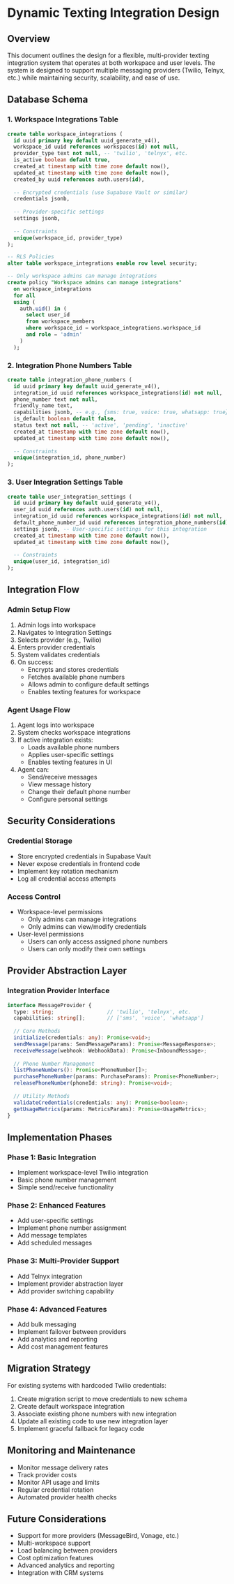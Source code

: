 # Dynamic Texting Integration Design

## Overview
This document outlines the design for a flexible, multi-provider texting integration system that operates at both workspace and user levels. The system is designed to support multiple messaging providers (Twilio, Telnyx, etc.) while maintaining security, scalability, and ease of use.

## Database Schema

### 1. Workspace Integrations Table
```sql
create table workspace_integrations (
  id uuid primary key default uuid_generate_v4(),
  workspace_id uuid references workspaces(id) not null,
  provider_type text not null, -- 'twilio', 'telnyx', etc.
  is_active boolean default true,
  created_at timestamp with time zone default now(),
  updated_at timestamp with time zone default now(),
  created_by uuid references auth.users(id),
  
  -- Encrypted credentials (use Supabase Vault or similar)
  credentials jsonb,
  
  -- Provider-specific settings
  settings jsonb,
  
  -- Constraints
  unique(workspace_id, provider_type)
);

-- RLS Policies
alter table workspace_integrations enable row level security;

-- Only workspace admins can manage integrations
create policy "Workspace admins can manage integrations"
  on workspace_integrations
  for all
  using (
    auth.uid() in (
      select user_id 
      from workspace_members 
      where workspace_id = workspace_integrations.workspace_id 
      and role = 'admin'
    )
  );
```

### 2. Integration Phone Numbers Table
```sql
create table integration_phone_numbers (
  id uuid primary key default uuid_generate_v4(),
  integration_id uuid references workspace_integrations(id) not null,
  phone_number text not null,
  friendly_name text,
  capabilities jsonb, -- e.g., {sms: true, voice: true, whatsapp: true}
  is_default boolean default false,
  status text not null, -- 'active', 'pending', 'inactive'
  created_at timestamp with time zone default now(),
  updated_at timestamp with time zone default now(),
  
  -- Constraints
  unique(integration_id, phone_number)
);
```

### 3. User Integration Settings Table
```sql
create table user_integration_settings (
  id uuid primary key default uuid_generate_v4(),
  user_id uuid references auth.users(id) not null,
  integration_id uuid references workspace_integrations(id) not null,
  default_phone_number_id uuid references integration_phone_numbers(id),
  settings jsonb, -- User-specific settings for this integration
  created_at timestamp with time zone default now(),
  updated_at timestamp with time zone default now(),
  
  -- Constraints
  unique(user_id, integration_id)
);
```

## Integration Flow

### Admin Setup Flow
1. Admin logs into workspace
2. Navigates to Integration Settings
3. Selects provider (e.g., Twilio)
4. Enters provider credentials
5. System validates credentials
6. On success:
   - Encrypts and stores credentials
   - Fetches available phone numbers
   - Allows admin to configure default settings
   - Enables texting features for workspace

### Agent Usage Flow
1. Agent logs into workspace
2. System checks workspace integrations
3. If active integration exists:
   - Loads available phone numbers
   - Applies user-specific settings
   - Enables texting features in UI
4. Agent can:
   - Send/receive messages
   - View message history
   - Change their default phone number
   - Configure personal settings

## Security Considerations

### Credential Storage
- Store encrypted credentials in Supabase Vault
- Never expose credentials in frontend code
- Implement key rotation mechanism
- Log all credential access attempts

### Access Control
- Workspace-level permissions
  - Only admins can manage integrations
  - Only admins can view/modify credentials
- User-level permissions
  - Users can only access assigned phone numbers
  - Users can only modify their own settings

## Provider Abstraction Layer

### Integration Provider Interface
```typescript
interface MessageProvider {
  type: string;                 // 'twilio', 'telnyx', etc.
  capabilities: string[];       // ['sms', 'voice', 'whatsapp']
  
  // Core Methods
  initialize(credentials: any): Promise<void>;
  sendMessage(params: SendMessageParams): Promise<MessageResponse>;
  receiveMessage(webhook: WebhookData): Promise<InboundMessage>;
  
  // Phone Number Management
  listPhoneNumbers(): Promise<PhoneNumber[]>;
  purchasePhoneNumber(params: PurchaseParams): Promise<PhoneNumber>;
  releasePhoneNumber(phoneId: string): Promise<void>;
  
  // Utility Methods
  validateCredentials(credentials: any): Promise<boolean>;
  getUsageMetrics(params: MetricsParams): Promise<UsageMetrics>;
}
```

## Implementation Phases

### Phase 1: Basic Integration
- Implement workspace-level Twilio integration
- Basic phone number management
- Simple send/receive functionality

### Phase 2: Enhanced Features
- Add user-specific settings
- Implement phone number assignment
- Add message templates
- Add scheduled messages

### Phase 3: Multi-Provider Support
- Add Telnyx integration
- Implement provider abstraction layer
- Add provider switching capability

### Phase 4: Advanced Features
- Add bulk messaging
- Implement failover between providers
- Add analytics and reporting
- Add cost management features

## Migration Strategy
For existing systems with hardcoded Twilio credentials:
1. Create migration script to move credentials to new schema
2. Create default workspace integration
3. Associate existing phone numbers with new integration
4. Update all existing code to use new integration layer
5. Implement graceful fallback for legacy code

## Monitoring and Maintenance
- Monitor message delivery rates
- Track provider costs
- Monitor API usage and limits
- Regular credential rotation
- Automated provider health checks

## Future Considerations
- Support for more providers (MessageBird, Vonage, etc.)
- Multi-workspace support
- Load balancing between providers
- Cost optimization features
- Advanced analytics and reporting
- Integration with CRM systems
